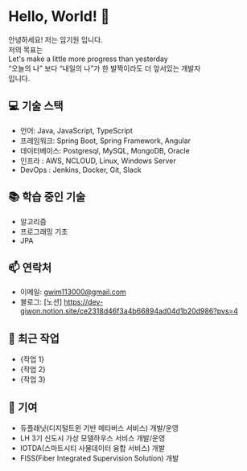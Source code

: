 # Hello, World! 👋

안녕하세요! 저는 임기원 입니다.<br>
저의 목표는<br>
Let's make a little more progress than yesterday<br>
“오늘의 나” 보다 “내일의 나”가 한 발짝이라도 더 앞서있는 개발자<br>
입니다.

## 💻 기술 스택

- 언어: Java, JavaScript, TypeScript
- 프레임워크: Spring Boot, Spring Framework, Angular
- 데이터베이스: Postgresql, MySQL, MongoDB, Oracle
- 인프라 : AWS, NCLOUD, Linux, Windows Server
- DevOps : Jenkins, Docker, Git, Slack

## 📚 학습 중인 기술

- 알고리즘
- 프로그래밍 기초
- JPA

## 📫 연락처

- 이메일: gwim113000@gmail.com
- 블로그: [노션] https://dev-giwon.notion.site/ce2318d46f3a4b66894ad04d1b20d986?pvs=4

## 🌱 최근 작업

- {작업 1}
- {작업 2}
- {작업 3}

## 🤝 기여

- 듀플래닛(디지털트윈 기반 메타버스 서비스) 개발/운영
- LH 3기 신도시 가상 모델하우스 서비스 개발/운영
- IOTDA(스마트시티 사물데이터 융합 서비스) 개발
- FISS(Fiber Integrated Supervision Solution) 개발
